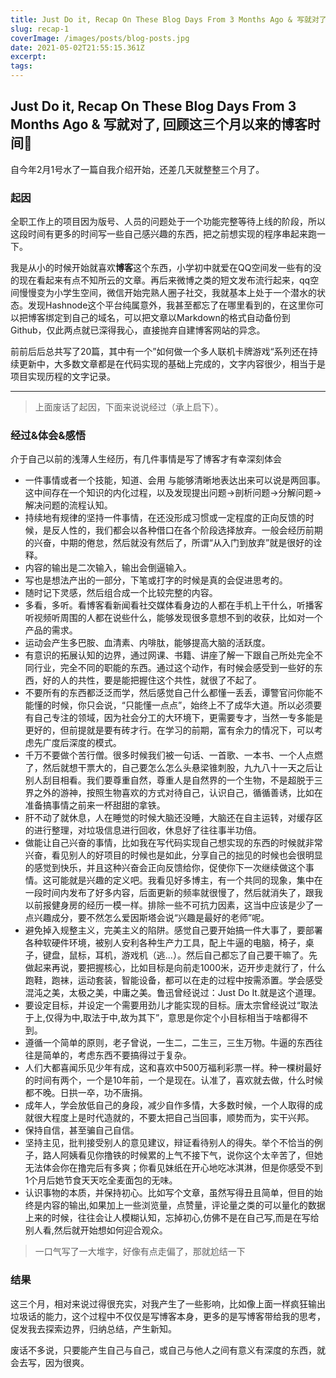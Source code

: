 ```yaml
---
title: Just Do it, Recap On These Blog Days From 3 Months Ago & 写就对了, 回顾这三个月以来的博客时间🔖
slug: recap-1
coverImage: /images/posts/blog-posts.jpg
date: 2021-05-02T21:55:15.361Z
excerpt:
tags:
---
```

## Just Do it, Recap On These Blog Days From 3 Months Ago & 写就对了, 回顾这三个月以来的博客时间🔖


自今年2月1号水了一篇自我介绍开始，还差几天就整整三个月了。

### 起因

全职工作上的项目因为版号、人员的问题处于一个功能完整等待上线的阶段，所以这段时间有更多的时间写一些自己感兴趣的东西，把之前想实现的程序串起来跑一下。

我是从小的时候开始就喜欢**博客**这个东西，小学初中就爱在QQ空间发一些有的没的现在看起来有点不知所云的文章。再后来微博之类的短文发布流行起来，qq空间慢慢变为小学生空间，微信开始完熟人圈子社交，我就基本上处于一个潜水的状态。发现Hashnode这个平台纯属意外，我甚至都忘了在哪里看到的，在这里你可以把博客绑定到自己的域名，可以把文章以Markdown的格式自动备份到Github，仅此两点就已深得我心，直接抛弃自建博客网站的异念。

前前后后总共写了20篇，其中有一个”如何做一个多人联机卡牌游戏“系列还在持续更新中，大多数文章都是在代码实现的基础上完成的，文字内容很少，相当于是项目实现历程的文字记录。

---

> 上面废话了起因，下面来说说经过（承上启下）。

### 经过&体会&感悟

介于自己以前的浅薄人生经历，有几件事情是写了博客才有幸深刻体会
- 一件事情或者一个技能，知道、会用 与能够清晰地表达出来可以说是两回事。这中间存在一个知识的内化过程，以及发现提出问题->剖析问题->分解问题->解决问题的流程认知。
- 持续地有规律的坚持一件事情，在还没形成习惯或一定程度的正向反馈的时候，是反人性的，我们都会以各种借口在各个阶段选择放弃。一般会经历前期的兴奋，中期的倦怠，然后就没有然后了，所谓“从入门到放弃”就是很好的诠释。
- 内容的输出是二次输入，输出会倒逼输入。
- 写也是想法产出的一部分，下笔或打字的时候是真的会促进思考的。
- 随时记下灵感，然后组合成一个比较完整的内容。
- 多看，多听。看博客看新闻看社交媒体看身边的人都在手机上干什么，听播客听视频听周围的人都在说些什么，能够发现很多意想不到的收获，比如对一个产品的需求。
- 运动会产生多巴胺、血清素、内啡肽，能够提高大脑的活跃度。
- 有意识的拓展认知的边界，通过网课、书籍、讲座了解一下跟自己所处完全不同行业，完全不同的职能的东西。通过这个动作，有时候会感受到一些好的东西，好的人的共性，要是能把握住这个共性，就很了不起了。
- 不要所有的东西都泛泛而学，然后感觉自己什么都懂一丢丢，谭警官问你能不能懂的时候，你只会说，“只能懂一点点”，始终上不了成华大道。所以必须要有自己专注的领域，因为社会分工的大环境下，更需要专才，当然一专多能是更好的，但前提就是要有砖才行。在学习的前期，富有余力的情况下，可以考虑先广度后深度的模式。
- 千万不要做个苦行僧。很多时候我们被一句话、一首歌、一本书、一个人点燃了，然后就想干票大的，自己要怎么怎么头悬梁锥刺股，九九八十一天之后让别人刮目相看。我们要尊重自然，尊重人是自然界的一个生物，不是超脱于三界之外的游神，按照生物喜欢的方式对待自己，认识自己，循循善诱，比如在准备搞事情之前来一杯甜甜的拿铁。
- 肝不动了就休息，人在睡觉的时候大脑还没睡，大脑还在自主运转，对缓存区的进行整理，对垃圾信息进行回收，休息好了往往事半功倍。
- 做能让自己兴奋的事情，比如我在写代码实现自己想实现的东西的时候就非常兴奋，看见别人的好项目的时候也是如此，分享自己的拙见的时候也会很明显的感觉到快乐，并且这种兴奋会正向反馈给你，促使你下一次继续做这个事情。这可能就是兴趣的定义吧。我看见好多博主，有一个共同的现象，集中在一段时间内发布了好多内容，后面更新的频率就很慢了，然后就消失了，跟我以前报健身房的经历一模一样。排除一些不可抗力因素，这当中应该是少了一点兴趣成分，要不然怎么爱因斯塔会说“兴趣是最好的老师”呢。
- 避免掉入规整主义，完美主义的陷阱。感觉自己要开始搞一件大事了，要部署各种软硬件环境，被别人安利各种生产力工具，配上牛逼的电脑，椅子，桌子，键盘，鼠标，耳机，游戏机（逃...）。然后自己都忘了自己要干嘛了。先做起来再说，要把握核心，比如目标是向前走1000米，迈开步走就行了，什么跑鞋，跑袜，运动套装，智能设备，都可以在走的过程中按需添置。学会感受混沌之美，太极之美，中庸之美。鲁迅曾经说过：Just Do It.就是这个道理。
- 要设定目标，并设定一个需要用劲儿才能实现的目标。唐太宗曾经说过“取法于上,仅得为中,取法于中,故为其下”，意思是你定个小目标相当于啥都得不到。
- 遵循一个简单的原则，老子曾说，一生二，二生三，三生万物。牛逼的东西往往是简单的，考虑东西不要搞得过于复杂。
- 人们大都喜闻乐见少年有成，这和喜欢中500万福利彩票一样。种一棵树最好的时间有两个，一个是10年前，一个是现在。认准了，喜欢就去做，什么时候都不晚。日拱一卒，功不唐捐。
- 成年人，学会放低自己的身段，减少自作多情，大多数时候，一个人取得的成就很大程度上是时代造就的，不要太把自己当回事，顺势而为，实干兴邦。
- 保持自信，甚至骗自己自信。
- 坚持主见，批判接受别人的意见建议，辩证看待别人的得失。举个不恰当的例子，路人阿姨看见你撸铁的时候累的上气不接下气，说你这个太辛苦了，但她无法体会你在撸完后有多爽；你看见妹纸在开心地吃冰淇淋，但是你感受不到1个月后她节食天天吃全麦面包的无味。
- 认识事物的本质，并保持初心。比如写个文章，虽然写得丑且简单，但目的始终是内容的输出,如果加上一些浏览量，点赞量，评论量之类的可以量化的数据上来的时候，往往会让人模糊认知，忘掉初心,仿佛不是在自己写,而是在写给别人看,然后就开始想如何迎合观众。

> 一口气写了一大堆字，好像有点走偏了，那就尬结一下

### 结果

这三个月，相对来说过得很充实，对我产生了一些影响，比如像上面一样疯狂输出垃圾话的能力，这个过程中不仅仅是写博客本身，更多的是写博客带给我的思考，促发我去探索边界，归纳总结，产生新知。

废话不多说，只要能产生自己与自己，或自己与他人之间有意义有深度的东西，就会去写，因为很爽。














